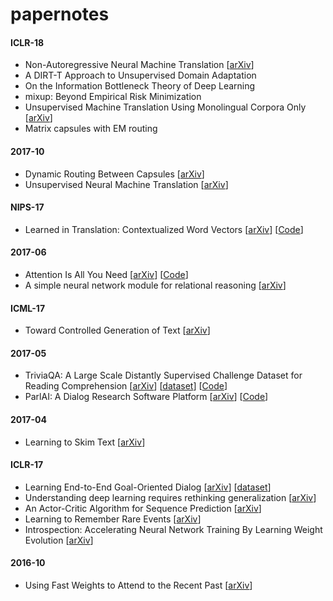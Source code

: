 # papernotes
#### ICLR-18
- Non-Autoregressive Neural Machine Translation [[arXiv](https://arxiv.org/abs/1711.02281)]
- A DIRT-T Approach to Unsupervised Domain Adaptation
- On the Information Bottleneck Theory of Deep Learning
- mixup: Beyond Empirical Risk Minimization
- Unsupervised Machine Translation Using Monolingual Corpora Only [[arXiv](https://arxiv.org/abs/1711.00043)]
- Matrix capsules with EM routing

#### 2017-10
- Dynamic Routing Between Capsules [[arXiv](https://arxiv.org/abs/1710.09829v1.pdf)]
- Unsupervised Neural Machine Translation [[arXiv](https://arxiv.org/abs/1710.11041v1)]

#### NIPS-17
- Learned in Translation: Contextualized Word Vectors [[arXiv](https://arxiv.org/abs/1708.00107.pdf)] [[Code](https://github.com/salesforce/cove)]

#### 2017-06
- Attention Is All You Need [[arXiv](https://arxiv.org/abs/1706.03762.pdf)] [[Code](https://github.com/tensorflow/tensor2tensor)]
- A simple neural network module for relational reasoning [[arXiv](https://arxiv.org/abs/1706.01427)]

#### ICML-17
- Toward Controlled Generation of Text [[arXiv](https://arxiv.org/abs/1703.00955.pdf)]

#### 2017-05
- TriviaQA: A Large Scale Distantly Supervised Challenge Dataset for Reading Comprehension [[arXiv](https://arxiv.org/abs/1705.03551.pdf)] [[dataset](http://nlp.cs.washington.edu/triviaqa/)] [[Code](https://github.com/mandarjoshi90/triviaqa)]
- ParlAI: A Dialog Research Software Platform [[arXiv](https://arxiv.org/abs/1705.06476.pdf)] [[Code](https://github.com/facebookresearch/ParlAI)]

#### 2017-04
- Learning to Skim Text [[arXiv](https://arxiv.org/abs/1704.06877.pdf)]

#### ICLR-17
- Learning End-to-End Goal-Oriented Dialog [[arXiv](https://arxiv.org/abs/1605.07683)] [[dataset](http://fb.ai/babi)]
- Understanding deep learning requires rethinking generalization [[arXiv](https://arxiv.org/abs/1611.03530)]
- An Actor-Critic Algorithm for Sequence Prediction [[arXiv](https://arxiv.org/abs/1607.07086.pdf)]
- Learning to Remember Rare Events [[arXiv](https://arxiv.org/abs/1703.03129)]
- Introspection: Accelerating Neural Network Training By Learning Weight Evolution [[arXiv](https://arxiv.org/abs/1704.04959.pdf)]

#### 2016-10
- Using Fast Weights to Attend to the Recent Past [[arXiv](https://arxiv.org/abs/1610.06258)]
